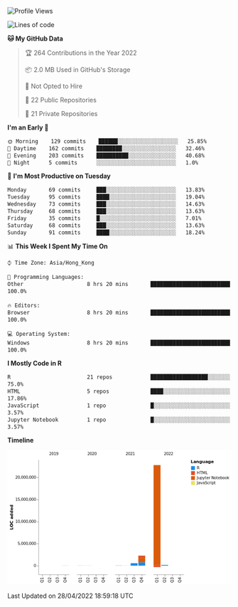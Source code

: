 

<!--**wt12318/wt12318** is a ✨ _special_ ✨ repository because its `README.md` (this file) appears on your GitHub profile.-->

<!--START_SECTION:waka-->
![Profile Views](http://img.shields.io/badge/Profile%20Views-0-blue)

![Lines of code](https://img.shields.io/badge/From%20Hello%20World%20I%27ve%20Written-25%20Million%20lines%20of%20code-blue)

**🐱 My GitHub Data** 

> 🏆 264 Contributions in the Year 2022
 > 
> 📦 2.0 MB Used in GitHub's Storage 
 > 
> 🚫 Not Opted to Hire
 > 
> 📜 22 Public Repositories 
 > 
> 🔑 21 Private Repositories  
 > 
**I'm an Early 🐤** 

```text
🌞 Morning    129 commits    ██████░░░░░░░░░░░░░░░░░░░   25.85% 
🌆 Daytime    162 commits    ████████░░░░░░░░░░░░░░░░░   32.46% 
🌃 Evening    203 commits    ██████████░░░░░░░░░░░░░░░   40.68% 
🌙 Night      5 commits      ░░░░░░░░░░░░░░░░░░░░░░░░░   1.0%

```
📅 **I'm Most Productive on Tuesday** 

```text
Monday       69 commits     ███░░░░░░░░░░░░░░░░░░░░░░   13.83% 
Tuesday      95 commits     ████░░░░░░░░░░░░░░░░░░░░░   19.04% 
Wednesday    73 commits     ███░░░░░░░░░░░░░░░░░░░░░░   14.63% 
Thursday     68 commits     ███░░░░░░░░░░░░░░░░░░░░░░   13.63% 
Friday       35 commits     █░░░░░░░░░░░░░░░░░░░░░░░░   7.01% 
Saturday     68 commits     ███░░░░░░░░░░░░░░░░░░░░░░   13.63% 
Sunday       91 commits     ████░░░░░░░░░░░░░░░░░░░░░   18.24%

```


📊 **This Week I Spent My Time On** 

```text
⌚︎ Time Zone: Asia/Hong_Kong

💬 Programming Languages: 
Other                    8 hrs 20 mins       █████████████████████████   100.0%

🔥 Editors: 
Browser                  8 hrs 20 mins       █████████████████████████   100.0%

💻 Operating System: 
Windows                  8 hrs 20 mins       █████████████████████████   100.0%

```

**I Mostly Code in R** 

```text
R                        21 repos            ██████████████████░░░░░░░   75.0% 
HTML                     5 repos             ████░░░░░░░░░░░░░░░░░░░░░   17.86% 
JavaScript               1 repo              █░░░░░░░░░░░░░░░░░░░░░░░░   3.57% 
Jupyter Notebook         1 repo              █░░░░░░░░░░░░░░░░░░░░░░░░   3.57%

```


**Timeline**

![Chart not found](https://raw.githubusercontent.com/wt12318/wt12318/main/charts/bar_graph.png) 


 Last Updated on 28/04/2022 18:59:18 UTC
<!--END_SECTION:waka-->


